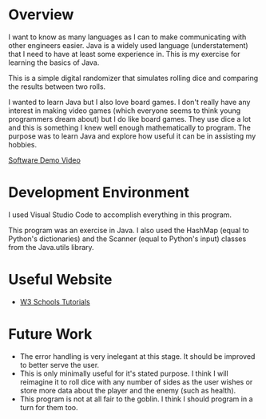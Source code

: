 # Overview

I want to know as many languages as I can to make communicating with other engineers easier. Java is a widely used language (understatement) that I need to have at least some experience in. This is my exercise for learning the basics of Java.

This is a simple digital randomizer that simulates rolling dice and comparing the results between two rolls.

I wanted to learn Java but I also love board games. I don't really have any interest in making video games (which everyone seems to think young programmers dream about) but I do like board games. They use dice a lot and this is something I knew well enough mathematically to program. The purpose was to learn Java and explore how useful it can be in assisting my hobbies.


[Software Demo Video](https://youtu.be/vOtb45_pJnk)

# Development Environment

I used Visual Studio Code to accomplish everything in this program.

This program was an exercise in Java. I also used the HashMap (equal to Python's dictionaries) and the Scanner (equal to Python's input) classes from the Java.utils library. 

# Useful Website

* [W3 Schools Tutorials](www.w3schools.com)

# Future Work

* The error handling is very inelegant at this stage. It should be improved to better serve the user.
* This is only minimally useful for it's stated purpose. I think I will reimagine it to roll dice with any number of sides as the user wishes or store more data about the player and the enemy (such as health).
* This program is not at all fair to the goblin. I think I should program in a turn for them too.
